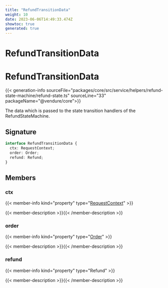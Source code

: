 ```yaml
---
title: "RefundTransitionData"
weight: 10
date: 2023-06-06T14:49:33.474Z
showtoc: true
generated: true
---
```

<!-- This file was generated from the Vendure source. Do not modify. Instead, re-run the "docs:build" script -->

# RefundTransitionData
<div class="symbol">


# RefundTransitionData

{{< generation-info sourceFile="packages/core/src/service/helpers/refund-state-machine/refund-state.ts" sourceLine="33" packageName="@vendure/core">}}

The data which is passed to the state transition handlers of the RefundStateMachine.

## Signature

```TypeScript
interface RefundTransitionData {
  ctx: RequestContext;
  order: Order;
  refund: Refund;
}
```
## Members

### ctx

{{< member-info kind="property" type="<a href='/typescript-api/request/request-context#requestcontext'>RequestContext</a>"  >}}

{{< member-description >}}{{< /member-description >}}

### order

{{< member-info kind="property" type="<a href='/typescript-api/entities/order#order'>Order</a>"  >}}

{{< member-description >}}{{< /member-description >}}

### refund

{{< member-info kind="property" type="Refund"  >}}

{{< member-description >}}{{< /member-description >}}


</div>
